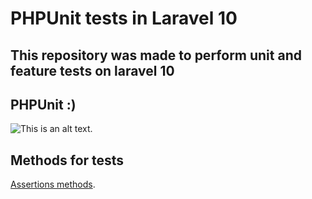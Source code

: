 # PHPUnit tests in Laravel 10

## This repository was made to perform unit and feature tests on laravel 10


## PHPUnit :)

![This is an alt text.](https://repository-images.githubusercontent.com/119034524/f0965680-bb46-11e9-90d7-ccbf826d9ca8 "PHPUnit")

## Methods for tests

 [Assertions methods](https://docs.phpunit.de/en/9.6/assertions.html#).

